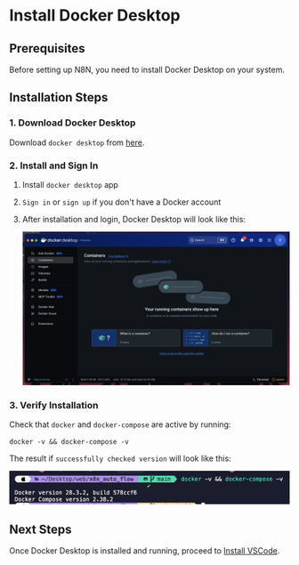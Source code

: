 # Install Docker Desktop

## Prerequisites

Before setting up N8N, you need to install Docker Desktop on your system.

## Installation Steps

### 1. Download Docker Desktop

Download `docker desktop` from [here](https://www.docker.com/get-started/).

### 2. Install and Sign In

1. Install `docker desktop` app
2. `Sign in` or `sign up` if you don't have a Docker account
3. After installation and login, Docker Desktop will look like this:

   ![Demo docker desktop](../../assets/docker-desktop.png)

### 3. Verify Installation

Check that `docker` and `docker-compose` are active by running:

```shell
docker -v && docker-compose -v
```

The result if `successfully checked version` will look like this:

![Check version docker](../../assets/check-version-docker.png)

## Next Steps

Once Docker Desktop is installed and running, proceed to [Install VSCode](../02-vscode/01-install-vscode.md).
